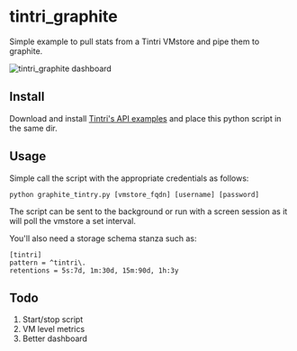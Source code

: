 # tintri_graphite
Simple example to pull stats from a Tintri VMstore and pipe them to graphite.

![tintri_graphite dashboard](https://cloud.githubusercontent.com/assets/2933063/18573095/25030e30-7b86-11e6-9809-ef307bc17941.png "tintri_graphite dashboard")

## Install
Download and install [Tintri's API examples](https://github.com/Tintri/tintri-api-examples) and place this python script in the same dir.  
## Usage
Simple call the script with the appropriate credentials as follows:

```
python graphite_tintry.py [vmstore_fqdn] [username] [password]
```

The script can be sent to the background or run with a screen session as it will poll the vmstore a set interval.  

You'll also need a storage schema stanza such as:

```
[tintri]
pattern = ^tintri\.
retentions = 5s:7d, 1m:30d, 15m:90d, 1h:3y
```

## Todo 
1. Start/stop script
2. VM level metrics
3. Better dashboard
